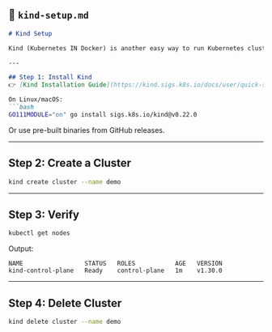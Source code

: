 ## 📄 `kind-setup.md`
```markdown
# Kind Setup

Kind (Kubernetes IN Docker) is another easy way to run Kubernetes clusters for learning or testing.

---

## Step 1: Install Kind
👉 [Kind Installation Guide](https://kind.sigs.k8s.io/docs/user/quick-start/)

On Linux/macOS:
```bash
GO111MODULE="on" go install sigs.k8s.io/kind@v0.22.0
````

Or use pre-built binaries from GitHub releases.

---

## Step 2: Create a Cluster

```bash
kind create cluster --name demo
```

---

## Step 3: Verify

```bash
kubectl get nodes
```

Output:

```
NAME                 STATUS   ROLES           AGE   VERSION
kind-control-plane   Ready    control-plane   1m    v1.30.0
```

---

## Step 4: Delete Cluster

```bash
kind delete cluster --name demo
```

````